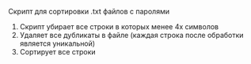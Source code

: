 Скрипт для сортировки .txt файлов с паролями
1. Скрипт убирает все строки в которых менее 4х символов
2. Удаляет все дубликаты в файле (каждая строка после обработки является уникальной)
3. Сортирует все строки
